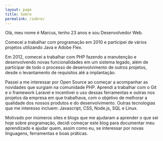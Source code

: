 ```yaml
---
layout: page
title: Sobre
permalink: /sobre/
---
```


Olá, meu nome é Marcus, tenho 23 anos e sou Desenvolvedor Web.

Comecei a trabalhar com programação em 2010 e participei de vários projetos utilizando Java e Adobe Flex.

Em 2012, comecei a trabalhar com PHP fazendo a manutenção e desenvolvendo novas funcionalidades em um sistema legado, além de participar de todo o processo de desenvolvimento de outros projetos, desde o levantamento de requisitos até a implantação.

Passei a me interessar por Open Source ao começar a acompanhar as novidades que surgiam na comunidade PHP. Aprendi a trabalhar com o Git e o framework Laravel e incentivei o uso dessas ferramentas e outras nos projetos da empresa em que trabalhava, com o objetivo de melhorar a qualidade dos nossos produtos e do desenvolvimento. Outras tecnologias que me interesso incluem: Javascript, CSS, Node.js, SQL e Linux.

Motivado por inúmeros sites e blogs que me ajudaram a aprender o que sei hoje sobre programação, decidi começar este blog para documentar meu aprendizado e ajudar quem, assim como eu, se interessar por novas linguagens, ferramentas e boas práticas.
